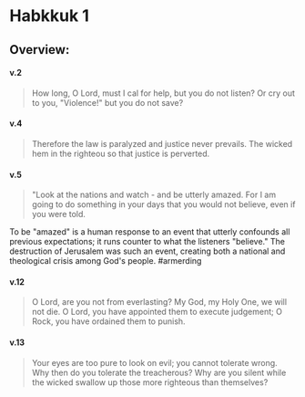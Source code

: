 # Habkkuk 1

## Overview:


#### v.2
>How long, O Lord, must I cal for help, but you do not listen? Or cry out to you, "Violence!" but you do not save?

#### v.4
>Therefore the law is paralyzed and justice never prevails. The wicked hem in the righteou so that justice is perverted. 

#### v.5
>"Look at the nations and watch - and be utterly amazed. For I am going to do something in your days that you would not believe, even if you were told.

To be "amazed" is a human response to an event that utterly confounds all previous expectations; it runs counter to what the listeners "believe." The destruction of Jerusalem was such an event, creating both a national and theological crisis among God's people.
#armerding 

#### v.12
>O Lord, are you not from everlasting? My God, my Holy One, we will not die. O Lord, you have appointed them to execute judgement; O Rock, you have ordained them to punish.

#### v.13
>Your eyes are too pure to look on evil; you cannot tolerate wrong. Why then do you tolerate the treacherous? Why are you silent while the wicked swallow up those more righteous than themselves?







